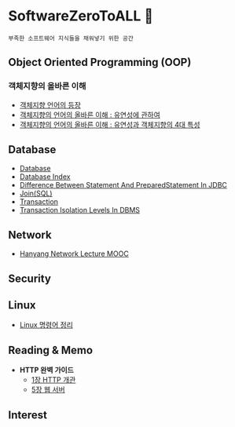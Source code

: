 # SoftwareZeroToALL :dragon:
```
부족한 소프트웨어 지식들을 채워넣기 위한 공간
```

## Object Oriented Programming (OOP)
### 객체지향의 올바른 이해
* [객체지향 언어의 등장](https://github.com/pasudo123/SoftwareZeroToALL/blob/master/Object%20Oriented%20Programming/%EA%B0%9D%EC%B2%B4%EC%A7%80%ED%96%A5%20%EC%96%B8%EC%96%B4%EC%9D%98%20%EB%93%B1%EC%9E%A5.md)
* [객체지향의 언어의 올바른 이해 : 유연성에 관하여](https://github.com/pasudo123/SoftwareZeroToALL/blob/master/Object%20Oriented%20Programming/%EA%B0%9D%EC%B2%B4%EC%A7%80%ED%96%A5%20%EC%96%B8%EC%96%B4%EC%9D%98%20%EC%98%AC%EB%B0%94%EB%A5%B8%20%EC%9D%B4%ED%95%B4_%EC%9C%A0%EC%97%B0%EC%84%B1%20%EB%B0%8F%20%EC%B6%94%EA%B0%80%ED%8A%B9%EC%A7%95.md)
* [객체지향의 언어의 올바른 이해 : 유연성과 객체지향의 4대 특성](https://github.com/pasudo123/SoftwareZeroToALL/blob/master/Object%20Oriented%20Programming/%EA%B0%9D%EC%B2%B4%EC%A7%80%ED%96%A5%20%EC%96%B8%EC%96%B4%EC%9D%98%20%EC%98%AC%EB%B0%94%EB%A5%B8%20%EC%9D%B4%ED%95%B4_%EC%9C%A0%EC%97%B0%EC%84%B1%20%EB%B0%8F%20%EC%B6%94%EA%B0%80%ED%8A%B9%EC%A7%95.md)

## Database
* [Database](https://github.com/pasudo123/SoftwareZeroToALL/blob/master/Database/Database.md)
* [Database Index](https://github.com/pasudo123/SoftwareZeroToALL/blob/master/Database/Database%20Index.md)
* [Difference Between Statement And PreparedStatement In JDBC](https://github.com/pasudo123/SoftwareZeroToALL/blob/master/Database/Difference%20Between%20Statement%20And%20PreparedStatement%20In%20JDBC.md)
* [Join(SQL)](https://github.com/pasudo123/SoftwareZeroToALL/blob/master/Database/Join%20(SQL).md)
* [Transaction](https://github.com/pasudo123/SoftwareZeroToALL/blob/master/Database/Transaction.md)
* [Transaction Isolation Levels In DBMS](https://github.com/pasudo123/SoftwareZeroToALL/blob/master/Database/Transaction%20Isolation%20Levels.md)

## Network
* [Hanyang Network Lecture MOOC](https://github.com/pasudo123/SoftwareZeroToALL/blob/master/Network/Network%20MOOC.md)

## Security

## Linux
* [Linux 명령어 정리](https://github.com/pasudo123/SoftwareZeroToALL/blob/master/Linux/Linux%20Command/%EB%A6%AC%EB%88%85%EC%8A%A4%20%EB%AA%85%EB%A0%B9%EC%96%B4%20%EC%A0%95%EB%A6%AC.md)

## Reading & Memo
* __HTTP 완벽 가이드__
  * [1장 HTTP 개관](https://github.com/pasudo123/SoftwareZeroToALL/blob/master/Reading%20%26%20Memo/HTTP%20%EC%99%84%EB%B2%BD%EA%B0%80%EC%9D%B4%EB%93%9C/1%EC%9E%A5%20HTTP%20%EA%B0%9C%EA%B4%80.md)
  * [5장 웹 서버](https://github.com/pasudo123/SoftwareZeroToALL/blob/master/Reading%20%26%20Memo/HTTP%20%EC%99%84%EB%B2%BD%EA%B0%80%EC%9D%B4%EB%93%9C/5%EC%9E%A5%20%EC%9B%B9%20%EC%84%9C%EB%B2%84.md)
## Interest

